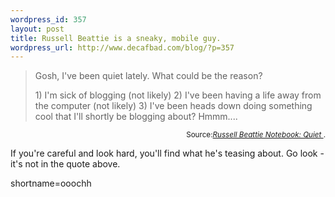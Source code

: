 ```yaml
--- 
wordpress_id: 357
layout: post
title: Russell Beattie is a sneaky, mobile guy.
wordpress_url: http://www.decafbad.com/blog/?p=357
---
```

<blockquote cite="http://www.russellbeattie.com/notebook/index.jsp?date=20030119#134019">Gosh, I've been quiet lately. What could be the reason? 
<p>1) I'm sick of blogging (not likely) 2) I've been having a life away from the computer (not likely) 3) I've been heads down doing something cool that I'll shortly be blogging about? Hmmm.... <br />
</blockquote><div class="credit" align="right"><small>Source:<cite><a href="http://www.russellbeattie.com/notebook/index.jsp?date=20030119#134019">Russell Beattie Notebook: Quiet </a></cite>.</small></div></p>
<p>If you're careful and look hard, you'll find what he's teasing about.  Go look - it's not in the quote above.</p>
<!--more-->
shortname=ooochh

